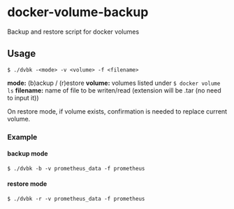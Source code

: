 # docker-volume-backup
Backup and restore script for docker volumes

## Usage

```
$ ./dvbk -<mode> -v <volume> -f <filename>
```

**mode:** (b)ackup / (r)estore
**volume:** volumes listed under `$ docker volume ls`
**filename:** name of file to be writen/read (extension will be .tar (no need to input it))

On restore mode, if volume exists, confirmation is needed to replace current volume.


### Example
#### backup mode
`$ ./dvbk -b -v prometheus_data -f prometheus`
#### restore mode
`$ ./dvbk -r -v prometheus_data -f prometheus`